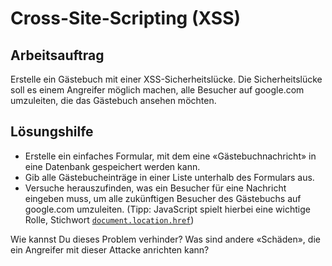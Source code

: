 # Cross-Site-Scripting (XSS)

## Arbeitsauftrag 

Erstelle ein Gästebuch mit einer XSS-Sicherheitslücke. Die Sicherheitslücke soll es einem Angreifer möglich machen, alle Besucher auf google.com umzuleiten, die das Gästebuch ansehen möchten.

## Lösungshilfe

* Erstelle ein einfaches Formular, mit dem eine «Gästebuchnachricht» in eine Datenbank gespeichert werden kann.
* Gib alle Gästebucheinträge in einer Liste unterhalb des Formulars aus.
* Versuche herauszufinden, was ein Besucher für eine Nachricht eingeben muss, um alle zukünftigen Besucher des Gästebuchs auf google.com umzuleiten. (Tipp: JavaScript spielt hierbei eine wichtige Rolle, Stichwort [`document.location.href`](https://www.google.com/search?q=document.location.href+redirect))

Wie kannst Du dieses Problem verhinder? Was sind andere «Schäden», die ein Angreifer mit dieser Attacke anrichten kann?
